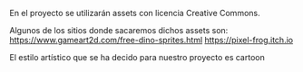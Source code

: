 En el proyecto se utilizarán assets con licencia Creative Commons.

Algunos de los sitios donde sacaremos dichos assets son:
https://www.gameart2d.com/free-dino-sprites.html
https://pixel-frog.itch.io

El estilo artístico que se ha decido para nuestro proyecto es cartoon